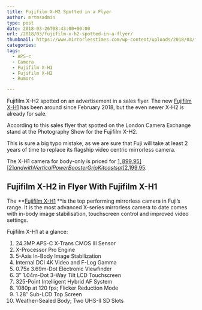 ```yaml
---
title: Fujifilm X-H2 Spotted in a Flyer
author: mrtmsadmin
type: post
date: 2018-03-26T08:43:00+00:00
url: /2018/03/fujifilm-x-h2-spotted-in-a-flyer/
thumbnail: https://www.mirrorlesstimes.com/wp-content/uploads/2018/03/fujifilm-x-h2-spotted-in-a-flyer.jpg
categories:
tags:
  - APS-c
  - Camera
  - Fujifilm X-H1
  - Fujifilm X-H2
  - Rumors

---
```

Fujifilm X-H2 spotted on an advertisement in a sales flyer. The new [Fujifilm X-H1][1] has been around since February 2018, but the even newer X-H2 is already for sale.

According to this sales flyer that spotted on the London Camera Exchange stand at the Photography Show for the Fujifilm X-H2.

This is sure a big typo mistake, as we are sure that Fuji will take at least 2 years of time to replace its flagship video centric mirrorless camera.

The X-H1 camera for body-only is priced for [$1,899.95][2] and with Vertical Power Booster Grip Kit costs at [$2,199.95][3]. <!--more-->

## Fujifilm X-H2 in Flyer With Fujifilm X-H1

The **[Fujifilm X-H1][1] **is the top performing mirrorless camera in Fuji’s range. It is the most advanced X-series mirrorless camera to date comes with in<wbr />-body image stabilisation, touchscreen control and improved video settings.

Fujifilm X-H1 at a glance:

  1. 24.3MP APS-C X-Trans CMOS III Sensor
  2. X-Processor Pro Engine
  3. 5-Axis In-Body Image Stabilization
  4. Internal DCI 4K Video and F-Log Gamma
  5. 0.75x 3.69m-Dot Electronic Viewfinder
  6. 3″ 1.04m-Dot 3-Way Tilt LCD Touchscreen
  7. 325-Point Intelligent Hybrid AF System
  8. 1080p at 120 fps; Flicker Reduction Mode
  9. 1.28″ Sub-LCD Top Screen
 10. Weather-Sealed Body; Two UHS-II SD Slots

 [1]: https://www.mirrorlesstimes.com/tags/fujifilm-x-h1/
 [2]: https://aax-us-east.amazon-adsystem.com/x/c/QvW0NFj3FdXsFGLhfdpgInMAAAFhmXwlrQEAAAFKAc3BzFQ/https://assoc-redirect.amazon.com/g/r/http://www.amazon.com/Fujifilm-X-H1-Mirrorless-Digital-Body/dp/B079PTRNKK/ref=as_at/?imprToken=iJ1EBwckOn88ZcRhzceN1w&slotNum=3&ie=UTF8&linkCode=sl1&tag=daicamnew-20&linkId=078070ffc7ef6fbdee796d8a7c6221d9
 [3]: https://aax-us-east.amazon-adsystem.com/x/c/QvW0NFj3FdXsFGLhfdpgInMAAAFhmXwlrQEAAAFKAc3BzFQ/https://assoc-redirect.amazon.com/g/r/http://www.amazon.com/Fujifilm-X-H1-Mirrorless-Digital-Body/dp/B079PTJ7RT/ref=as_at/?imprToken=iJ1EBwckOn88ZcRhzceN1w&slotNum=4&ie=UTF8&linkCode=sl1&tag=daicamnew-20&linkId=2bb7a874c85f04cc717c2e6435530711